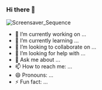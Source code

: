 ### Hi there 👋

![Screensaver_Sequence](https://github.com/FernandoAndradeSilva/FernandoAndradeSilva/assets/39771380/ed8d42f2-7791-4497-b61b-4ae23aea110b)



- 🔭 I’m currently working on ...
- 🌱 I’m currently learning ...
- 👯 I’m looking to collaborate on ...
- 🤔 I’m looking for help with ...
- 💬 Ask me about ...
- 📫 How to reach me: ...
- 😄 Pronouns: ...
- ⚡ Fun fact: ...

